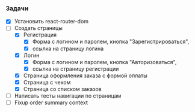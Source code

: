 ### **Задачи**
- [x]  Установить react-router-dom
- [ ]  Создать страницы
    - [x]  Регистрация
        - [x] Форма с логином и паролем, кнопка "Зарегистрироваться",
        - [x] ссылка на страницу логина
    - [x]  Логин
        - [x]  Форма с логином и паролем, кнопка "Авторизоваться",
        - [x] ссылка на страницу регистрации
    - [x]  Страница оформления заказа с формой оплаты
    - [x]  Страница с чеком
    - [x]  Страница со списком заказов
- [ ]  Написать тесты навигации по страницам
- [ ]  Fixup order summary context
